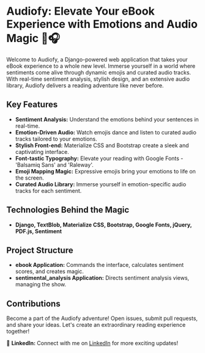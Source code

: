 # Audiofy: Elevate Your eBook Experience with Emotions and Audio Magic 🚀🎧

Welcome to Audiofy, a Django-powered web application that takes your eBook experience to a whole new level. Immerse yourself in a world where sentiments come alive through dynamic emojis and curated audio tracks. With real-time sentiment analysis, stylish design, and an extensive audio library, Audiofy delivers a reading adventure like never before.

## Key Features

- **Sentiment Analysis:** Understand the emotions behind your sentences in real-time.
- **Emotion-Driven Audio:** Watch emojis dance and listen to curated audio tracks tailored to your emotions.
- **Stylish Front-end:** Materialize CSS and Bootstrap create a sleek and captivating interface.
- **Font-tastic Typography:** Elevate your reading with Google Fonts - 'Balsamiq Sans' and 'Raleway'.
- **Emoji Mapping Magic:** Expressive emojis bring your emotions to life on the screen.
- **Curated Audio Library:** Immerse yourself in emotion-specific audio tracks for each sentiment.


## Technologies Behind the Magic

- **Django, TextBlob, Materialize CSS, Bootstrap, Google Fonts, jQuery, PDF.js, Sentiment**

## Project Structure

- **ebook Application:** Commands the interface, calculates sentiment scores, and creates magic.
- **sentimental_analysis Application:** Directs sentiment analysis views, managing the show.

## Contributions

Become a part of the Audiofy adventure! Open issues, submit pull requests, and share your ideas. Let's create an extraordinary reading experience together!


🔗 **LinkedIn:**
Connect with me on [LinkedIn](https://www.linkedin.com/in/emimaal-s-02952127a) for more exciting updates!

